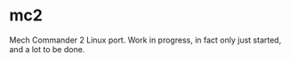 # mc2
Mech Commander 2 Linux port.
Work in progress, in fact only just started, and a lot to be done.
